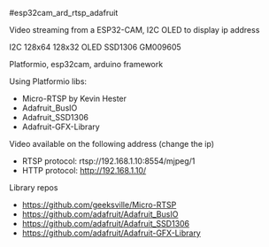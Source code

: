#esp32cam_ard_rtsp_adafruit

Video streaming from a ESP32-CAM, I2C OLED to display ip address

I2C 128x64 128x32 OLED SSD1306 GM009605

Platformio, esp32cam, arduino framework

Using Platformio libs:
- Micro-RTSP by Kevin Hester 
- Adafruit_BusIO 
- Adafruit_SSD1306 
- Adafruit-GFX-Library 

Video available on the following address (change the ip)
- RTSP protocol: rtsp://192.168.1.10:8554/mjpeg/1
- HTTP protocol: http://192.168.1.10/

Library repos

- https://github.com/geeksville/Micro-RTSP
- https://github.com/adafruit/Adafruit_BusIO
- https://github.com/adafruit/Adafruit_SSD1306
- https://github.com/adafruit/Adafruit-GFX-Library


